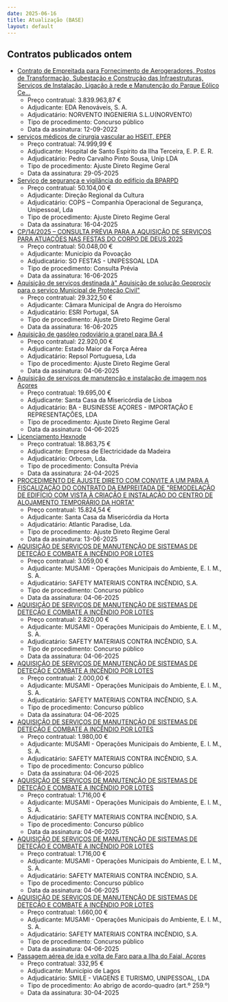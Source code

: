 ```yaml
---
date: 2025-06-16
title: Atualização (BASE)
layout: default
---
```

## Contratos publicados ontem

* [Contrato de Empreitada para Fornecimento de Aerogeradores, Postos de Transformação, Subestação e Construção das Infraestruturas, Serviços de Instalação, Ligação à rede e Manutenção do Parque Eólico Ce...](https://www.base.gov.pt/Base4/pt/detalhe/?type=contratos&id=11521529)
  * Preço contratual: 3.839.963,87 €
  * Adjudicante: EDA Renováveis, S. A.
  * Adjudicatário: NORVENTO INGENIERIA S.L.U(NORVENTO)
  * Tipo de procedimento: Concurso público
  * Data da assinatura: 12-09-2022
* [serviços médicos de cirurgia vascular ao HSEIT, EPER](https://www.base.gov.pt/Base4/pt/detalhe/?type=contratos&id=11521088)
  * Preço contratual: 74.999,99 €
  * Adjudicante: Hospital de Santo Espírito da Ilha Terceira, E. P. E. R.
  * Adjudicatário: Pedro Carvalho Pinto Sousa, Unip LDA
  * Tipo de procedimento: Ajuste Direto Regime Geral
  * Data da assinatura: 29-05-2025
* [Serviço de segurança e vigilância do edifício da BPARPD](https://www.base.gov.pt/Base4/pt/detalhe/?type=contratos&id=11521926)
  * Preço contratual: 50.104,00 €
  * Adjudicante: Direção Regional da Cultura
  * Adjudicatário: COPS – Companhia Operacional de Segurança, Unipessoal, Lda
  * Tipo de procedimento: Ajuste Direto Regime Geral
  * Data da assinatura: 16-04-2025
* [CP/14/2025 – CONSULTA PRÉVIA PARA A AQUISIÇÃO DE SERVIÇOS PARA ATUAÇÕES NAS FESTAS DO CORPO DE DEUS 2025](https://www.base.gov.pt/Base4/pt/detalhe/?type=contratos&id=11521170)
  * Preço contratual: 50.048,00 €
  * Adjudicante: Município da Povoação
  * Adjudicatário: SO FESTAS - UNIPESSOAL LDA
  * Tipo de procedimento: Consulta Prévia
  * Data da assinatura: 16-06-2025
* [Aquisição de serviços destinada à" Aquisição  de solução Geoprociv para o serviço Municipal de Proteção Civil"](https://www.base.gov.pt/Base4/pt/detalhe/?type=contratos&id=11522287)
  * Preço contratual: 29.322,50 €
  * Adjudicante: Câmara Municipal de Angra do Heroísmo
  * Adjudicatário: ESRI Portugal, SA
  * Tipo de procedimento: Ajuste Direto Regime Geral
  * Data da assinatura: 16-06-2025
* [Aquisição de gasóleo rodoviário a granel para BA 4](https://www.base.gov.pt/Base4/pt/detalhe/?type=contratos&id=11520659)
  * Preço contratual: 22.920,00 €
  * Adjudicante: Estado Maior da Força Aérea
  * Adjudicatário: Repsol Portuguesa, Lda
  * Tipo de procedimento: Ajuste Direto Regime Geral
  * Data da assinatura: 04-06-2025
* [Aquisição de serviços de manutenção e instalação de imagem nos Açores](https://www.base.gov.pt/Base4/pt/detalhe/?type=contratos&id=11521154)
  * Preço contratual: 19.695,00 €
  * Adjudicante: Santa Casa da Misericórdia de Lisboa
  * Adjudicatário: BA - BUSINESSE AÇORES - IMPORTAÇÃO E REPRESENTAÇÕES, LDA
  * Tipo de procedimento: Ajuste Direto Regime Geral
  * Data da assinatura: 04-06-2025
* [Licenciamento Hexnode](https://www.base.gov.pt/Base4/pt/detalhe/?type=contratos&id=11520475)
  * Preço contratual: 18.863,75 €
  * Adjudicante: Empresa de Electricidade da Madeira
  * Adjudicatário: Orbcom, Lda.
  * Tipo de procedimento: Consulta Prévia
  * Data da assinatura: 24-04-2025
* [PROCEDIMENTO DE AJUSTE DIRETO COM CONVITE A UM PARA A FISCALIZAÇÃO DO CONTRATO DA EMPREITADA DE "REMODELAÇÃO DE EDIFÍCIO COM VISTA À CRIAÇÃO E INSTALAÇÃO DO CENTRO DE ALOJAMENTO TEMPORÁRIO DA HORTA"](https://www.base.gov.pt/Base4/pt/detalhe/?type=contratos&id=11521155)
  * Preço contratual: 15.824,54 €
  * Adjudicante: Santa Casa da Misericórdia da Horta
  * Adjudicatário: Atlantic Paradise, Lda.
  * Tipo de procedimento: Ajuste Direto Regime Geral
  * Data da assinatura: 13-06-2025
* [AQUISIÇÃO DE SERVIÇOS DE MANUTENÇÃO DE SISTEMAS DE DETEÇÃO E COMBATE A INCÊNDIO POR LOTES](https://www.base.gov.pt/Base4/pt/detalhe/?type=contratos&id=11521907)
  * Preço contratual: 3.059,00 €
  * Adjudicante: MUSAMI - Operações Municipais do Ambiente, E. I. M., S. A.
  * Adjudicatário: SAFETY MATERIAIS CONTRA INCÊNDIO, S.A.
  * Tipo de procedimento: Concurso público
  * Data da assinatura: 04-06-2025
* [AQUISIÇÃO DE SERVIÇOS DE MANUTENÇÃO DE SISTEMAS DE DETEÇÃO E COMBATE A INCÊNDIO POR LOTES](https://www.base.gov.pt/Base4/pt/detalhe/?type=contratos&id=11521977)
  * Preço contratual: 2.820,00 €
  * Adjudicante: MUSAMI - Operações Municipais do Ambiente, E. I. M., S. A.
  * Adjudicatário: SAFETY MATERIAIS CONTRA INCÊNDIO, S.A.
  * Tipo de procedimento: Concurso público
  * Data da assinatura: 04-06-2025
* [AQUISIÇÃO DE SERVIÇOS DE MANUTENÇÃO DE SISTEMAS DE DETEÇÃO E COMBATE A INCÊNDIO POR LOTES](https://www.base.gov.pt/Base4/pt/detalhe/?type=contratos&id=11521946)
  * Preço contratual: 2.000,00 €
  * Adjudicante: MUSAMI - Operações Municipais do Ambiente, E. I. M., S. A.
  * Adjudicatário: SAFETY MATERIAIS CONTRA INCÊNDIO, S.A.
  * Tipo de procedimento: Concurso público
  * Data da assinatura: 04-06-2025
* [AQUISIÇÃO DE SERVIÇOS DE MANUTENÇÃO DE SISTEMAS DE DETEÇÃO E COMBATE A INCÊNDIO POR LOTES](https://www.base.gov.pt/Base4/pt/detalhe/?type=contratos&id=11522091)
  * Preço contratual: 1.980,00 €
  * Adjudicante: MUSAMI - Operações Municipais do Ambiente, E. I. M., S. A.
  * Adjudicatário: SAFETY MATERIAIS CONTRA INCÊNDIO, S.A.
  * Tipo de procedimento: Concurso público
  * Data da assinatura: 04-06-2025
* [AQUISIÇÃO DE SERVIÇOS DE MANUTENÇÃO DE SISTEMAS DE DETEÇÃO E COMBATE A INCÊNDIO POR LOTES](https://www.base.gov.pt/Base4/pt/detalhe/?type=contratos&id=11522034)
  * Preço contratual: 1.716,00 €
  * Adjudicante: MUSAMI - Operações Municipais do Ambiente, E. I. M., S. A.
  * Adjudicatário: SAFETY MATERIAIS CONTRA INCÊNDIO, S.A.
  * Tipo de procedimento: Concurso público
  * Data da assinatura: 04-06-2025
* [AQUISIÇÃO DE SERVIÇOS DE MANUTENÇÃO DE SISTEMAS DE DETEÇÃO E COMBATE A INCÊNDIO POR LOTES](https://www.base.gov.pt/Base4/pt/detalhe/?type=contratos&id=11522058)
  * Preço contratual: 1.716,00 €
  * Adjudicante: MUSAMI - Operações Municipais do Ambiente, E. I. M., S. A.
  * Adjudicatário: SAFETY MATERIAIS CONTRA INCÊNDIO, S.A.
  * Tipo de procedimento: Concurso público
  * Data da assinatura: 04-06-2025
* [AQUISIÇÃO DE SERVIÇOS DE MANUTENÇÃO DE SISTEMAS DE DETEÇÃO E COMBATE A INCÊNDIO POR LOTES](https://www.base.gov.pt/Base4/pt/detalhe/?type=contratos&id=11522083)
  * Preço contratual: 1.660,00 €
  * Adjudicante: MUSAMI - Operações Municipais do Ambiente, E. I. M., S. A.
  * Adjudicatário: SAFETY MATERIAIS CONTRA INCÊNDIO, S.A.
  * Tipo de procedimento: Concurso público
  * Data da assinatura: 04-06-2025
* [Passagem aérea de ida e volta de Faro para a Ilha do Faial, Açores](https://www.base.gov.pt/Base4/pt/detalhe/?type=contratos&id=11520483)
  * Preço contratual: 332,95 €
  * Adjudicante: Município de Lagos
  * Adjudicatário: SMILE - VIAGENS E TURISMO, UNIPESSOAL, LDA
  * Tipo de procedimento: Ao abrigo de acordo-quadro (art.º 259.º)
  * Data da assinatura: 30-04-2025

